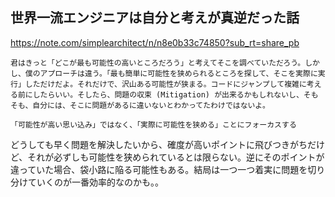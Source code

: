 ## 世界一流エンジニアは自分と考えが真逆だった話

https://note.com/simplearchitect/n/n8e0b33c74850?sub_rt=share_pb

```
君はきっと「どこが最も可能性の高いところだろう」と考えてそこを調べていただろう。しかし、僕のアプローチは違う。「最も簡単に可能性を狭められるところを探して、そこを実際に実行」しただけだよ。それだけで、沢山ある可能性が狭まる。コードにジャンプして複雑に考える前にしたらいい。そしたら、問題の収束 (Mitigation) が出来るかもしれないし、そもそも、自分には、そこに問題があるに違いないとわかってたわけではないよ。
```

```
「可能性が高い思い込み」ではなく、「実際に可能性を狭める」ことにフォーカスする
```

どうしても早く問題を解決したいから、確度が高いポイントに飛びつきがちだけど、それが必ずしも可能性を狭められているとは限らない。逆にそのポイントが違っていた場合、袋小路に陥る可能性もある。結局は一つ一つ着実に問題を切り分けていくのが一番効率的なのかも。。
